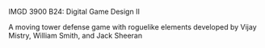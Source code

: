 IMGD 3900 B24: Digital Game Design II

A moving tower defense game with roguelike elements developed by Vijay Mistry, William Smith, and Jack Sheeran
